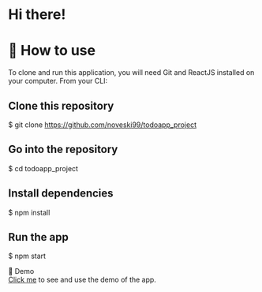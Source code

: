  # Hi there!
 # 📖 How to use <br>
To clone and run this application, you will need Git and ReactJS installed on your computer. From your CLI:

## Clone this repository
$ git clone https://github.com/noveski99/todoapp_project

## Go into the repository
$ cd todoapp_project

## Install dependencies
$ npm install

## Run the app
$ npm start

🔗 Demo <br>
[Click me](https://todo-appproject1.netlify.app/) to see and use the demo of the app.
